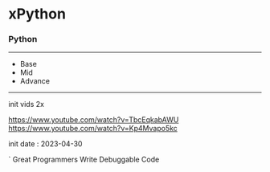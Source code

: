 # xPython

### Python

---

* Base
* Mid
* Advance

---

init vids 2x

https://www.youtube.com/watch?v=TbcEqkabAWU
https://www.youtube.com/watch?v=Kp4Mvapo5kc


init date : 2023-04-30

` Great Programmers Write Debuggable Code
